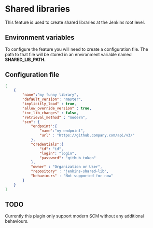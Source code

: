# Shared libraries

This feature is used to create shared libraries at the Jenkins root level.

## Environment variables

To configure the feature you will need to create a configuration file. The path to that file will be stored in an environment variable named **SHARED_LIB_PATH**.

## Configuration file

```json
[
    {
        "name":"my funny library",
        "default_version": "master",
        "implicitly_load" : true,
        "allow_override_version" : true,
        "inc_lib_changes" : false,
        "retrieval_method" : "modern",
        "scm": {
            "endpoint":{
                "name":"my endpoint",
                "url" : "https://github.company.com/api/v3/"
            },
            "credentials":{
                "id": "id",
                "login": "login",
                "password": "github token"
            },
            "owner" : "Organization or User",
            "repository" : "jenkins-shared-lib",
            "behaviours" : "Not supported for now"
        }
    }
]

```

## TODO

Currently this plugin only support modern SCM without any additional behaviours.